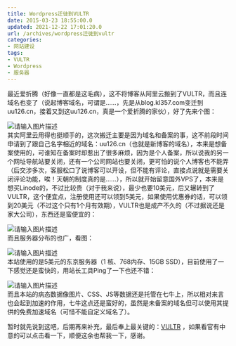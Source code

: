 ```yaml
---
title: Wordpress迁徙到VULTR
date: 2015-03-23 18:55:00.0
updated: 2021-12-22 17:01:20.0
url: /archives/wordpress迁徙到vultr
categories: 
- 网站建设
tags: 
- VULTR
- Wordpress
- 服务器
---
```


<p>最近爱折腾（好像一直都是这毛病），这不将博客从阿里云搬到了VULTR，而且连域名也变了（说起博客域名，可谓是……，先是从blog.kl357.com变迁到uu126.cn，接着又到这uu126.cn，真是一个爱折腾的家伙），好了先来个图：</p><p><img src="https://cdn.uu126.cn/wp-content/uploads/2015/03/VULTR02.jpg" alt="请输入图片描述" title="请输入图片描述"><br />其实阿里云用得也挺顺手的，这次搬迁主要是因为域名和备案的事，这不前段时间申请到了跟自己名字相近的域名：uu126.cn（也就是新博客的域名），本来是想备案使用的，可谁知在备案时却惹出了很多麻烦，因为是个人备案，所以说我的另一个网址导航站要关闭，还有一个公司网站也要关闭，更可怕的说个人博客也不能弄（后交涉多次，客服松口了说博客可以开设，但不能有评论，直接点说就是需要关闭评论功能，唉！天朝的制度真的是……），所以就开始留意国外VPS了，本来是想买Linode的，不过比较贵（对于我来说），最少也要10美元，后又辗转到了VULTR，这个便宜点，注册使用还可以领到5美元，如果使用优惠券的话，可以领到20美元（不过这个只有1个月有效期），VULTR也是成产不久的（不过据说还是家大公司），东西还是蛮便宜的：</p><p><img src="https://cdn.uu126.cn/wp-content/uploads/2015/03/VULTR01.jpg" alt="请输入图片描述" title="请输入图片描述"><br />而且服务器分布的也广，看图：</p><p><img src="https://cdn.uu126.cn/wp-content/uploads/2015/03/VULTR04.jpg" alt="请输入图片描述" title="请输入图片描述"><br />本站使用的是5美元的东京服务器（1 核、768内存、15GB SSD），目前使用了一下感觉还是蛮快的，用站长工具Ping了一下也还不错：</p><p><img src="https://cdn.uu126.cn/wp-content/uploads/2015/03/Vultr03.jpg" alt="请输入图片描述" title="请输入图片描述"><br />而且本站的病态数据像图片、CSS、JS等数据还是托管在七牛上，所以相对来言也会起到加速的作用，七牛这点还是蛮好的，虽然是未备案的域名但可以使用其提供的免费加速域名（可惜不能自定义域名了）。</p><p>暂时就先说到这吧，后期再来补充，最后奉上最关键的：<a href="https://www.vultr.com/?ref=6826238">VULTR</a> ，如果看官有中意的可以点击看一下，顺便这余也帮我一下，感谢。</p>